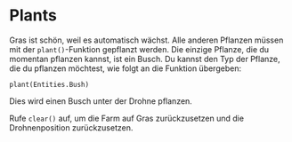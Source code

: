 # Plants
Gras ist schön, weil es automatisch wächst. Alle anderen Pflanzen müssen mit der `plant()`-Funktion gepflanzt werden. Die einzige Pflanze, die du momentan pflanzen kannst, ist ein Busch.
Du kannst den Typ der Pflanze, die du pflanzen möchtest, wie folgt an die Funktion übergeben:

`plant(Entities.Bush)`

Dies wird einen Busch unter der Drohne pflanzen.

Rufe `clear()` auf, um die Farm auf Gras zurückzusetzen und die Drohnenposition zurückzusetzen.
